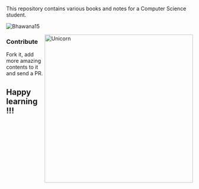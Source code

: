 This repository contains various books and notes for a Computer Science student.

<p align="left"> <img src="https://komarev.com/ghpvc/?username=Bhawana15&label=Repo%20views&color=0e75b6&style=flat" alt="Bhawana15" /> </p>
<img align="right" width=400px alt="Unicorn" src="https://media.giphy.com/media/3ohs4BSacFKI7A717y/giphy.gif" />

### Contribute
Fork it, add more amazing contents to it and send a PR.

Happy learning !!!
---